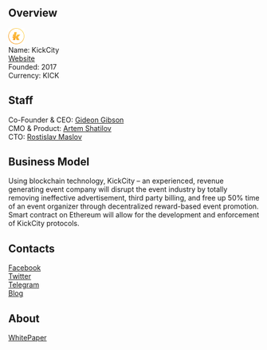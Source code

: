 ## Overview
![logo](../projects/logo/kickcity.png)  
Name: KickCity  
[Website](http://ico.kickcity.io/)  
Founded: 2017  
Currency: KICK
## Staff
Co-Founder & CEO: [Gideon Gibson](../people/gideon_gibson.md)  
CMO & Product: [Artem Shatilov](../people/artem_shatilov.md)   
CTO: [Rostislav Maslov](../people/rostislav_maslov.md)
## Business Model
Using blockchain technology, KickCity – an experienced, revenue generating event company will disrupt the event industry by totally removing ineffective advertisement, third party billing, and free up 50% time of an event organizer through decentralized reward-based event promotion. Smart contract on Ethereum will allow for the development and enforcement of KickCity protocols.
## Contacts
[Facebook](https://www.facebook.com/KickCityio)   
[Twitter](https://twitter.com/kickcity_io)  
[Telegram](https://t.me/joinchat/Bn8u2UGTkwwhX1tWWpGBTw)  
[Blog](http://info.kickcityapp.com/blog)
## About 
[WhitePaper](https://kickcity.io/static/whitepaper-en.pdf)
